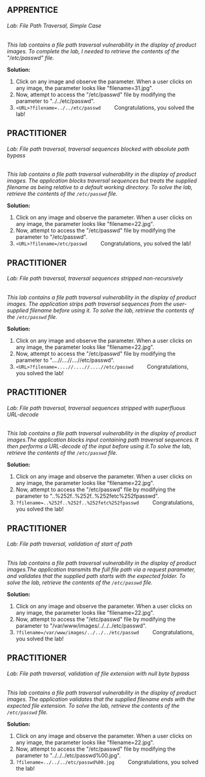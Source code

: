## APPRENTICE
###### Lab: File Path Traversal, Simple Case

*This lab contains a file path traversal vulnerability in the display of product images. To complete the lab, I needed to retrieve the contents of the "/etc/passwd" file.*

**Solution:**
1. Click on any image and observe the parameter. When a user clicks on any image, the parameter looks like "filename=31.jpg".
2. Now, attempt to access the "/etc/passwd" file by modifying the parameter to "../../etc/passwd".
3. `<URL>?filename=../../etc/passwd`
        Congratulations, you solved the lab!

## PRACTITIONER
###### Lab: File path traversal, traversal sequences blocked with absolute path bypass

*This lab contains a file path traversal vulnerability in the display of product images. The application blocks traversal sequences but treats the supplied filename as being relative to a default working directory. To solve the lab, retrieve the contents of the `/etc/passwd` file.*

**Solution:**
1. Click on any image and observe the parameter. When a user clicks on any image, the parameter looks like "filename=22.jpg".
2. Now, attempt to access the "/etc/passwd" file by modifying the parameter to "/etc/passwd".
3. `<URL>?filename=/etc/passwd`
        Congratulations, you solved the lab!

## PRACTITIONER
###### Lab: File path traversal, traversal sequences stripped non-recursively

*This lab contains a file path traversal vulnerability in the display of product images. The application strips path traversal sequences from the user-supplied filename before using it. To solve the lab, retrieve the contents of the `/etc/passwd` file.*

**Solution:**
1. Click on any image and observe the parameter. When a user clicks on any image, the parameter looks like "filename=22.jpg".
2. Now, attempt to access the "/etc/passwd" file by modifying the parameter to "....//....//....//etc/passwd".
3. `<URL>?filename=....//....//....//etc/passwd`
        Congratulations, you solved the lab!

## PRACTITIONER
###### Lab: File path traversal, traversal sequences stripped with superfluous URL-decode

*This lab contains a file path traversal vulnerability in the display of product images.The application blocks input containing path traversal sequences. It then performs a URL-decode of the input before using it.To solve the lab, retrieve the contents of the `/etc/passwd` file.*

**Solution:**
1. Click on any image and observe the parameter. When a user clicks on any image, the parameter looks like "filename=22.jpg".
2. Now, attempt to access the "/etc/passwd" file by modifying the parameter to "..%252f..%252f..%252fetc%252fpasswd".
3. `?filename=..%252f..%252f..%252fetc%252fpasswd`
        Congratulations, you solved the lab!

## PRACTITIONER
###### Lab: File path traversal, validation of start of path

*This lab contains a file path traversal vulnerability in the display of product images.The application transmits the full file path via a request parameter, and validates that the supplied path starts with the expected folder. To solve the lab, retrieve the contents of the `/etc/passwd` file.*

**Solution:**
1. Click on any image and observe the parameter. When a user clicks on any image, the parameter looks like "filename=22.jpg".
2. Now, attempt to access the "/etc/passwd" file by modifying the parameter to "/var/www/images/../../../etc/passwd".
3. `?filename=/var/www/images/../../../etc/passwd`
        Congratulations, you solved the lab!

## PRACTITIONER
###### Lab: File path traversal, validation of file extension with null byte bypass

*This lab contains a file path traversal vulnerability in the display of product images. The application validates that the supplied filename ends with the expected file extension. To solve the lab, retrieve the contents of the `/etc/passwd` file.*

**Solution:**
1. Click on any image and observe the parameter. When a user clicks on any image, the parameter looks like "filename=22.jpg".
2. Now, attempt to access the "/etc/passwd" file by modifying the parameter to "../../../etc/passwd%00.jpg".
3. `?filename=../../../etc/passwd%00.jpg`
        Congratulations, you solved the lab!



